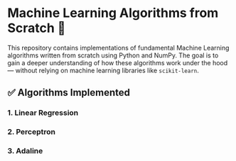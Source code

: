 # Machine Learning Algorithms from Scratch 🧠

This repository contains implementations of fundamental Machine Learning algorithms written from scratch using Python and NumPy. The goal is to gain a deeper understanding of how these algorithms work under the hood — without relying on machine learning libraries like `scikit-learn`.

## ✅ Algorithms Implemented

### 1. Linear Regression
### 2. Perceptron
### 3. Adaline

